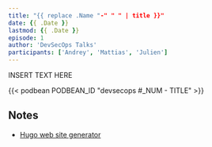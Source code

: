 ```yaml
---
title: "{{ replace .Name "-" " " | title }}"
date: {{ .Date }}
lastmod: {{ .Date }}
episode: 1
author: 'DevSecOps Talks'
participants: ['Andrey', 'Mattias', 'Julien']
---
```


INSERT TEXT HERE

<!-- Player -->

{{< podbean PODBEAN_ID "devsecops #_NUM - TITLE" >}}

## Notes

- [Hugo web site generator](https://gohugo.io)